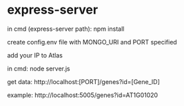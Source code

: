 # express-server
 
in cmd (express-server path): npm install

create config.env file with MONGO_URI and PORT specified

add your IP to Atlas

in cmd: node server.js

get data:
http://localhost:[PORT]/genes?id=[Gene_ID]

example:
http://localhost:5005/genes?id=AT1G01020
